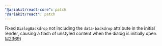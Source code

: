 ```yaml
---
"@ariakit/react-core": patch
"@ariakit/react": patch
---
```


Fixed `DialogBackdrop` not including the `data-backdrop` attribute in the initial render, causing a flash of unstyled content when the dialog is initially open. ([#2369](https://github.com/ariakit/ariakit/pull/2369))
